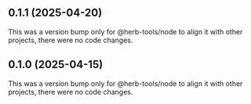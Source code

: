 ## 0.1.1 (2025-04-20)

This was a version bump only for @herb-tools/node to align it with other projects, there were no code changes.

## 0.1.0 (2025-04-15)

This was a version bump only for @herb-tools/node to align it with other projects, there were no code changes.